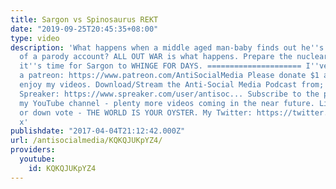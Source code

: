 ```yaml
---
title: Sargon vs Spinosaurus REKT
date: "2019-09-25T20:45:35+08:00"
type: video
description: 'What happens when a middle aged man-baby finds out he''s been the subject
  of a parody account? ALL OUT WAR is what happens. Prepare the nuclear bunker, because
  it''s time for Sargon to WHINGE FOR DAYS. ===================== I''ve just launched
  a patreon: https://www.patreon.com/AntiSocialMedia Please donate $1 a month if you
  enjoy my videos. Download/Stream the Anti-Social Media Podcast from; iTunes: https://itunes.apple.com/us/podcast/a...
  Spreaker: https://www.spreaker.com/user/antisoc... Subscribe to the podcast and
  my YouTube channel - plenty more videos coming in the near future. Like, comment
  or down vote - THE WORLD IS YOUR OYSTER. My Twitter: https://twitter.com/ASM_AntiSocial
  x'
publishdate: "2017-04-04T21:12:42.000Z"
url: /antisocialmedia/KQKQJUKpYZ4/
providers:
  youtube:
    id: KQKQJUKpYZ4
---
```

